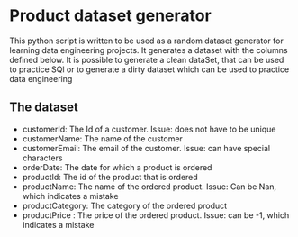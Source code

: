 # Product dataset generator

This python script is written to be used as a random dataset generator for learning data engineering projects.
It generates a dataset with the columns defined below. 
It is possible to generate a clean dataSet, that can be used to practice SQl  or to generate a dirty dataset which can be used to practice data engineering

## The dataset

- customerId: The Id of a customer. Issue: does not have to be unique
- customerName: The name of the customer
- customerEmail: The email of the customer. Issue: can have special characters
- orderDate:  The date for which a product is ordered 
- productId: The id of the product that is ordered
- productName: The name of the ordered product. Issue: Can be Nan, which indicates a mistake
- productCategory: The category of the ordered product
- productPrice : The price of the ordered product. Issue: can be -1, which indicates a mistake

